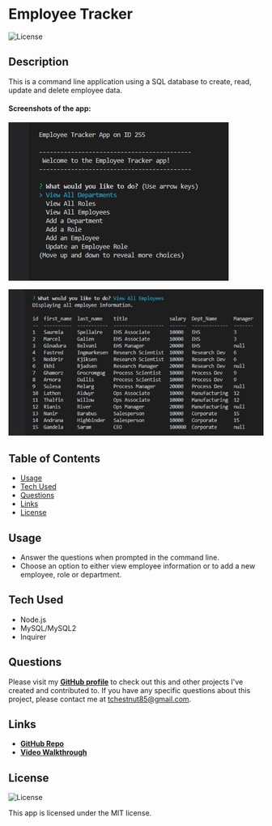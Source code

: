 # Employee Tracker

  ![License](https://img.shields.io/badge/License%3A-MIT-green.svg)

  ## Description
  This is a command line application using a SQL database to create, read, update and delete employee data.

  #### Screenshots of the app:

  ![screenshot-1](./assets/images/screenshot-1.JPG)

  ![screenshot-2](./assets/images/screenshot-2.JPG)

  ## Table of Contents 
  - [Usage](#usage)
  - [Tech Used](#tech-used)
  - [Questions](#questions)
  - [Links](#links)
  - [License](#license) 
  
  ## Usage
  - Answer the questions when prompted in the command line.
  - Choose an option to either view employee information or to add a new employee, role or department.

  ## Tech Used
  - Node.js
  - MySQL/MySQL2
  - Inquirer
  
  ## Questions
  Please visit my **[GitHub profile](https://github.com/tchestnut85/)** to check out this and other projects I've created and contributed to.
  If you have any specific questions about this project, please contact me at <tchestnut85@gmail.com>.

  ## Links
  - **[GitHub Repo](https://github.com/tchestnut85/employee-tracker/)**
  - **[Video Walkthrough]()**

  ## License
  ![License](https://img.shields.io/badge/License%3A-MIT-green.svg)
  
  This app is licensed under the MIT license.
